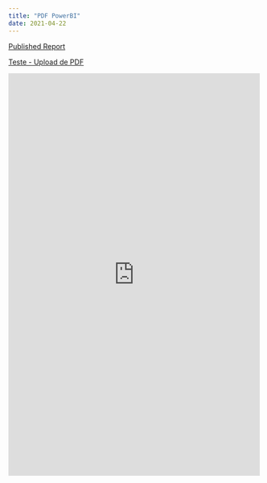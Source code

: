 ```yaml
---
title: "PDF PowerBI"
date: 2021-04-22
---
```

<a href="https://app.powerbi.com/groups/me/reports/fac6136f-bcff-4021-abf5-0c67e77197b1?pbi_source=desktop">Published Report</a>

<a href="https://marcelokim.github.io/pdf/CoronaMunicipio.pdf">Teste - Upload de PDF</a>

<!--more-->

<embed src="https://marcelokim.github.io/pdf/CoronaMunicipio.pdf" width="500" height="800"/>


